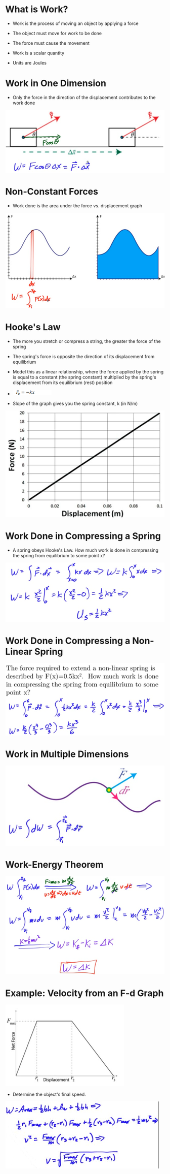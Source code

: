 What is Work?
=============

-   Work is the process of moving an object by applying a force

-   The object must move for work to be done

-   The force must cause the movement

-   Work is a scalar quantity

-   Units are Joules

Work in One Dimension
=====================

-   Only the force in the direction of the displacement contributes to the work done

  <img src="./media/image76.png" alt="C:\25225E85\B09A51C6-0574-4A0C-A2C1-496768C10C63_files\image076.png"/>

Non-Constant Forces
===================

-   Work done is the area under the force vs. displacement graph

  <img src="./media/image77.png" alt="Rk)4 "/>

Hooke's Law
===========

-   The more you stretch or compress a string, the greater the force of the spring

-   The spring's force is opposite the direction of its displacement from equilibrium

-   Model this as a linear relationship, where the force applied by the spring is equal to a constant (the spring constant) multiplied by the spring's displacement from its equilibrium (rest) position

-   <img src="./media/image78.png" alt="C:\25225E85\B09A51C6-0574-4A0C-A2C1-496768C10C63_files\image078.png"/>

-   Slope of the graph gives you the spring constant, k (in N/m)

  <img src="./media/image79.png" alt="Force (N) "/>

Work Done in Compressing a Spring
=================================

-   A spring obeys Hooke's Law. How much work is done in compressing the spring from equilibrium to some point x?

  <img src="./media/image80.png" alt="CI "/>

Work Done in Compressing a Non-Linear Spring
============================================

  <img src="./media/image81.png" alt="The force required to extend a non-linear spring is described by F(x)=O.5kx2. How much work is done in compressing the spring from equilibrium to some point x? x "/>

Work in Multiple Dimensions
===========================

  <img src="./media/image82.png" alt="C:\25225E85\B09A51C6-0574-4A0C-A2C1-496768C10C63_files\image082.png"/>

Work-Energy Theorem
===================

  <img src="./media/image83.png" alt="C:\25225E85\B09A51C6-0574-4A0C-A2C1-496768C10C63_files\image083.png"/>

Example: Velocity from an F-d Graph
===================================

  <img src="./media/image84.png" alt="C:\25225E85\B09A51C6-0574-4A0C-A2C1-496768C10C63_files\image084.png"/>

-   Determine the object's final speed.

  <img src="./media/image85.png" alt="C:\25225E85\B09A51C6-0574-4A0C-A2C1-496768C10C63_files\image085.png"/>